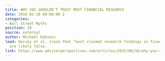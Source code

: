 ```yaml
---
title: WHY YOU SHOULDN’T TRUST MOST FINANCIAL RESEARCH
date: 2016-02-10 00:00:00 Z
categories:
- Wall Street Myths
position: 19
source: external
author: Michael Edesess
lead: Harvey et al. claim that “most claimed research findings in financial economics
  are likely false.
link: https://www.advisorperspectives.com/articles/2015/08/18/why-you-shouldn-t-trust-most-financial-research
---
```


